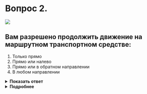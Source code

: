 # Вопрос 2.

![](https://s.drom.ru/i24228/pdd/tickets/2016/1543884992.jpg)

## Вам разрешено продолжить движение на маршрутном транспортном средстве:

1. Только прямо
2. Прямо или налево
3. Прямо или в обратном направлении
4. В любом направлении

<details>
<summary><b>Показать ответ</b></summary>
Правильный ответ: 4
</details>
<details>
<summary><b>Подробнее</b></summary>
От действия знака 4.1.1 «Движение прямо» отступают маршрутные транспортные средства. Поэтому Вам, водителю такого ТС, на перекрестке разрешается движение в любом направлении в соответствии с установленным маршрутом движения.
(«Дорожные знаки»)
</details>
